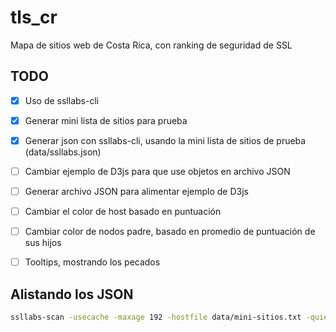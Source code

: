 # tls_cr
Mapa de sitios web de Costa Rica, con ranking de seguridad de SSL

## TODO
- [x] Uso de ssllabs-cli
- [x] Generar mini lista de sitios para prueba
- [x] Generar json con ssllabs-cli, usando la mini lista de sitios de prueba (data/ssllabs.json)
- [ ] Cambiar ejemplo de D3js para que use objetos en archivo JSON
- [ ] Generar archivo JSON para alimentar ejemplo de D3js
- [ ] Cambiar el color de host basado en puntuación
- [ ] Cambiar color de nodos padre, basado en promedio de puntuación de sus hijos
- [ ] Tooltips, mostrando los pecados


## Alistando los JSON

```bash
ssllabs-scan -usecache -maxage 192 -hostfile data/mini-sitios.txt -quiet > data/ssllabs.json

```
